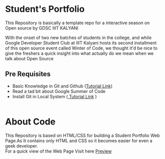 # <b>Student's Portfolio</b>

This Repository is basically a template repo for a interactive season on Open source by GDSC IIIT KALYANI 

With the onset of two new batches of students in the college, and while Google Developer Student Club at IIIT Kalyani hosts its second installment of this open source event called Winter of Code, we thought it'd be nice to give the freshers a quick insight into what actually do we mean when we talk about Open Source
<br>

## <b>Pre Requisites</b>

- Basic Knowledge in Git and Github (<a href="https://www.youtube.com/watch?v=qMnWJ30tMSU">Tutorial Link</a>)
- Read a tad bit about Google Summer of Code
- Install Git in Local System (<a href="https://www.youtube.com/watch?v=2j7fD92g-gE)"> Tutorial Link</a> )
<br><br>

# About Code 
 
 This Repository is based on HTML/CSS for building a Student Portfolio Web Page.As It contains only HTML and CSS so it becomes easier for even a geek developer.
 <br>
 For a quick view of the Web Page Visit here <a href='https://ahareen.github.io/'>Preview</a>
